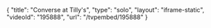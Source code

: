 {
    "title": "Converse at Tilly's",
    "type": "solo",
    "layout": "iframe-static",
    "videoId": "195888",
    "url": "\/tvpembed\/195888"
}